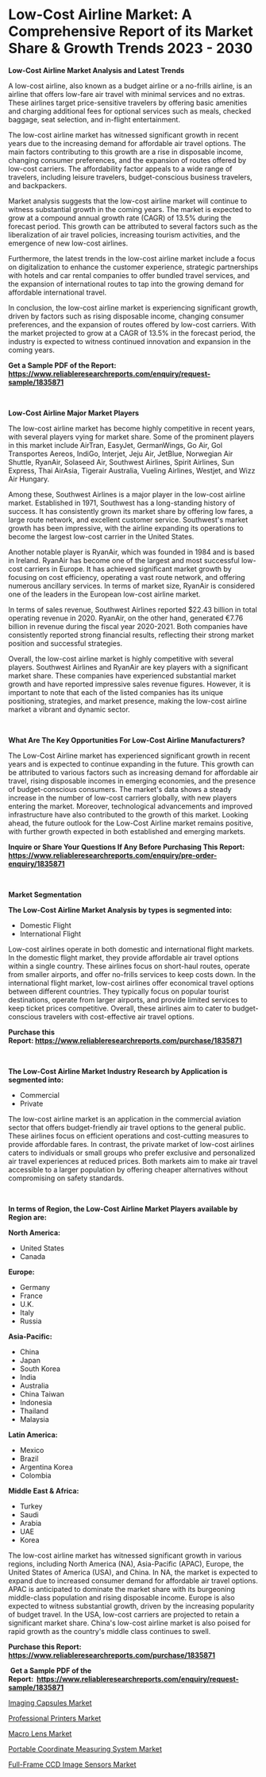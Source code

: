 <p><h1>Low-Cost Airline Market: A Comprehensive Report of its Market Share & Growth Trends 2023 - 2030</h1></p><p><strong>Low-Cost Airline Market Analysis and Latest Trends</strong></p>
<p><p>A low-cost airline, also known as a budget airline or a no-frills airline, is an airline that offers low-fare air travel with minimal services and no extras. These airlines target price-sensitive travelers by offering basic amenities and charging additional fees for optional services such as meals, checked baggage, seat selection, and in-flight entertainment.</p><p>The low-cost airline market has witnessed significant growth in recent years due to the increasing demand for affordable air travel options. The main factors contributing to this growth are a rise in disposable income, changing consumer preferences, and the expansion of routes offered by low-cost carriers. The affordability factor appeals to a wide range of travelers, including leisure travelers, budget-conscious business travelers, and backpackers.</p><p>Market analysis suggests that the low-cost airline market will continue to witness substantial growth in the coming years. The market is expected to grow at a compound annual growth rate (CAGR) of 13.5% during the forecast period. This growth can be attributed to several factors such as the liberalization of air travel policies, increasing tourism activities, and the emergence of new low-cost airlines.</p><p>Furthermore, the latest trends in the low-cost airline market include a focus on digitalization to enhance the customer experience, strategic partnerships with hotels and car rental companies to offer bundled travel services, and the expansion of international routes to tap into the growing demand for affordable international travel.</p><p>In conclusion, the low-cost airline market is experiencing significant growth, driven by factors such as rising disposable income, changing consumer preferences, and the expansion of routes offered by low-cost carriers. With the market projected to grow at a CAGR of 13.5% in the forecast period, the industry is expected to witness continued innovation and expansion in the coming years.</p></p>
<p><strong>Get a Sample PDF of the Report:&nbsp; <a href="https://www.reliableresearchreports.com/enquiry/request-sample/1835871">https://www.reliableresearchreports.com/enquiry/request-sample/1835871</a></strong></p>
<p>&nbsp;</p>
<p><strong>Low-Cost Airline Major Market Players</strong></p>
<p><p>The low-cost airline market has become highly competitive in recent years, with several players vying for market share. Some of the prominent players in this market include AirTran, EasyJet, GermanWings, Go Air, Gol Transportes Aereos, IndiGo, Interjet, Jeju Air, JetBlue, Norwegian Air Shuttle, RyanAir, Solaseed Air, Southwest Airlines, Spirit Airlines, Sun Express, Thai AirAsia, Tigerair Australia, Vueling Airlines, Westjet, and Wizz Air Hungary.</p><p>Among these, Southwest Airlines is a major player in the low-cost airline market. Established in 1971, Southwest has a long-standing history of success. It has consistently grown its market share by offering low fares, a large route network, and excellent customer service. Southwest's market growth has been impressive, with the airline expanding its operations to become the largest low-cost carrier in the United States.</p><p>Another notable player is RyanAir, which was founded in 1984 and is based in Ireland. RyanAir has become one of the largest and most successful low-cost carriers in Europe. It has achieved significant market growth by focusing on cost efficiency, operating a vast route network, and offering numerous ancillary services. In terms of market size, RyanAir is considered one of the leaders in the European low-cost airline market.</p><p>In terms of sales revenue, Southwest Airlines reported $22.43 billion in total operating revenue in 2020. RyanAir, on the other hand, generated €7.76 billion in revenue during the fiscal year 2020-2021. Both companies have consistently reported strong financial results, reflecting their strong market position and successful strategies.</p><p>Overall, the low-cost airline market is highly competitive with several players. Southwest Airlines and RyanAir are key players with a significant market share. These companies have experienced substantial market growth and have reported impressive sales revenue figures. However, it is important to note that each of the listed companies has its unique positioning, strategies, and market presence, making the low-cost airline market a vibrant and dynamic sector.</p></p>
<p>&nbsp;</p>
<p><strong>What Are The Key Opportunities For Low-Cost Airline Manufacturers?</strong></p>
<p><p>The Low-Cost Airline market has experienced significant growth in recent years and is expected to continue expanding in the future. This growth can be attributed to various factors such as increasing demand for affordable air travel, rising disposable incomes in emerging economies, and the presence of budget-conscious consumers. The market's data shows a steady increase in the number of low-cost carriers globally, with new players entering the market. Moreover, technological advancements and improved infrastructure have also contributed to the growth of this market. Looking ahead, the future outlook for the Low-Cost Airline market remains positive, with further growth expected in both established and emerging markets.</p></p>
<p><strong>Inquire or Share Your Questions If Any Before Purchasing This Report: <a href="https://www.reliableresearchreports.com/enquiry/pre-order-enquiry/1835871">https://www.reliableresearchreports.com/enquiry/pre-order-enquiry/1835871</a></strong></p>
<p>&nbsp;</p>
<p><strong>Market Segmentation</strong></p>
<p><strong>The Low-Cost Airline Market Analysis by types is segmented into:</strong></p>
<p><ul><li>Domestic Flight</li><li>International Flight</li></ul></p>
<p><p>Low-cost airlines operate in both domestic and international flight markets. In the domestic flight market, they provide affordable air travel options within a single country. These airlines focus on short-haul routes, operate from smaller airports, and offer no-frills services to keep costs down. In the international flight market, low-cost airlines offer economical travel options between different countries. They typically focus on popular tourist destinations, operate from larger airports, and provide limited services to keep ticket prices competitive. Overall, these airlines aim to cater to budget-conscious travelers with cost-effective air travel options.</p></p>
<p><strong>Purchase this Report:&nbsp;<a href="https://www.reliableresearchreports.com/purchase/1835871">https://www.reliableresearchreports.com/purchase/1835871</a></strong></p>
<p>&nbsp;</p>
<p><strong>The Low-Cost Airline Market Industry Research by Application is segmented into:</strong></p>
<p><ul><li>Commercial</li><li>Private</li></ul></p>
<p><p>The low-cost airline market is an application in the commercial aviation sector that offers budget-friendly air travel options to the general public. These airlines focus on efficient operations and cost-cutting measures to provide affordable fares. In contrast, the private market of low-cost airlines caters to individuals or small groups who prefer exclusive and personalized air travel experiences at reduced prices. Both markets aim to make air travel accessible to a larger population by offering cheaper alternatives without compromising on safety standards.</p></p>
<p>&nbsp;</p>
<p><strong>In terms of Region, the Low-Cost Airline Market Players available by Region are:</strong></p>
<p>
    <p> <strong> North America: </strong>
        <ul>
            <li>United States</li>
            <li>Canada</li>
        </ul>
        </p> 
    <p> <strong> Europe: </strong>
        <ul>
            <li>Germany</li>
            <li>France</li>
            <li>U.K.</li>
            <li>Italy</li>
            <li>Russia</li>
        </ul>
        </p> 
    <p> <strong> Asia-Pacific: </strong>
        <ul>
            <li>China</li>
            <li>Japan</li>
            <li>South Korea</li>
            <li>India</li>
            <li>Australia</li>
            <li>China Taiwan</li>
            <li>Indonesia</li>
            <li>Thailand</li>
            <li>Malaysia</li>
        </ul>
        </p> 
    <p> <strong> Latin America: </strong>
        <ul>
            <li>Mexico</li>
            <li>Brazil</li>
            <li>Argentina Korea</li>
            <li>Colombia</li>
        </ul>
        </p> 
    <p> <strong> Middle East & Africa: </strong>
        <ul>
            <li>Turkey</li>
            <li>Saudi</li>
            <li>Arabia</li>
            <li>UAE</li>
            <li>Korea</li>
        </ul>
    </p>
    </p>
<p><p>The low-cost airline market has witnessed significant growth in various regions, including North America (NA), Asia-Pacific (APAC), Europe, the United States of America (USA), and China. In NA, the market is expected to expand due to increased consumer demand for affordable air travel options. APAC is anticipated to dominate the market share with its burgeoning middle-class population and rising disposable income. Europe is also expected to witness substantial growth, driven by the increasing popularity of budget travel. In the USA, low-cost carriers are projected to retain a significant market share. China's low-cost airline market is also poised for rapid growth as the country's middle class continues to swell.</p></p>
<p><strong>Purchase this Report: <a href="https://www.reliableresearchreports.com/purchase/1835871">https://www.reliableresearchreports.com/purchase/1835871</a></strong></p>
<p>&nbsp;<strong>Get a Sample PDF of the Report:&nbsp;&nbsp;<a href="https://www.reliableresearchreports.com/enquiry/request-sample/1835871">https://www.reliableresearchreports.com/enquiry/request-sample/1835871</a></strong></p>
<p><strong></strong></p>
<p><p><a href="https://medium.com/@verlielesch1927/imaging-capsules-market-size-market-outlook-and-market-forecast-2023-to-2030-69ce4a0753a4">Imaging Capsules Market</a></p><p><a href="https://www.linkedin.com/pulse/professional-printers-market-size-share-amp-trends-analysis/">Professional Printers Market</a></p><p><a href="https://www.linkedin.com/pulse/macro-lens-market-size-share-amp-trends-analysis-report-application/">Macro Lens Market</a></p><p><a href="https://medium.com/@ebbaeffertz1951/portable-coordinate-measuring-system-market-comprehensive-assessment-by-type-application-and-49090912f537">Portable Coordinate Measuring System Market</a></p><p><a href="https://www.linkedin.com/pulse/full-frame-ccd-image-sensors-market-research-report/">Full-Frame CCD Image Sensors Market</a></p></p>